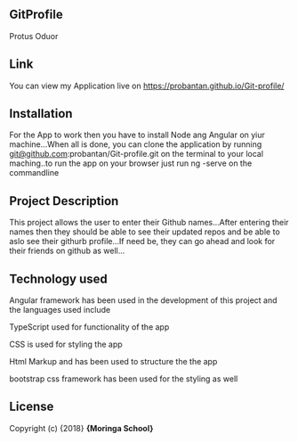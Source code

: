 ## GitProfile

Protus Oduor

## Link

You can view my Application live on https://probantan.github.io/Git-profile/

## Installation

For the App to work then you have to install Node ang Angular on yiur machine...When all is done, you can clone the application by running git@github.com:probantan/Git-profile.git on the terminal to your local maching..to run the app on your browser just run ng -serve on the commandline

## Project Description

This project allows the user to enter their Github names...After entering their names then they should be able to see their updated repos and be able to aslo see their githurb profile...If need be, they can go ahead and look for their friends on github as well...

## Technology used

Angular framework has been used in the development of this project and the languages used include

TypeScript used for functionality of the app

CSS is used for styling the app

Html Markup and has been used to structure the the app

bootstrap css framework has been used for the styling as well

## License

Copyright (c) {2018} **{Moringa School}**

